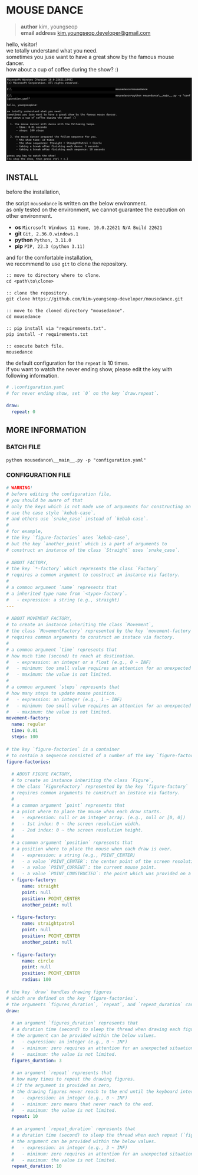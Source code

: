 # MOUSE DANCE
> **author** kim, youngseop <br>
> **email address** kim.youngseop.developer@gmail.com

hello, visitor! <br>
we totally understand what you need. <br>
sometimes you juse want to have a great show by the famous mouse dancer. <br>
how about a cup of coffee during the show? :) <br>

![example](https://github.com/kim-youngseop-developer/mousedance/blob/master/example/example.png)

## **INSTALL**

before the installation, <br>

the script `mousedance` is written on the below environment. <br>
as only tested on the environment, we cannot guarantee the execution on other environment. <br>

- **os** `Microsoft Windows 11 Home, 10.0.22621 N/A Build 22621`
- **git** `Git, 2.36.0.windows.1`
- **python** `Python, 3.11.0`
- **pip** `PIP, 22.3 (python 3.11)`

and for the comfortable installation, <br>
we recommend to use `git` to clone the repository. <br>

```batch
:: move to directory where to clone.
cd <path\to\clone>

:: clone the repository.
git clone https://github.com/kim-youngseop-developer/mousedance.git

:: move to the cloned directory "mousedance".
cd mousedance

:: pip install via "requirements.txt".
pip install -r requirements.txt

:: execute batch file.
mousedance
```

the default configuration for the `repeat` is 10 times. <br>
if you want to watch the never ending show, please edit the key with following information.

```yaml
# .\configuration.yaml
# for never ending show, set `0` on the key `draw.repeat`.

draw:
  repeat: 0 
```

## **MORE INFORMATION**

### **BATCH FILE**

```batch
python mousedance\__main__.py -p "configuration.yaml"
```

### **CONFIGURATION FILE**

```yaml
# WARNING!
# before editing the configuration file,
# you should be aware of that
# only the keys which is not made use of arguments for constructing an instance
# use the case style `kebab-case`, 
# and others use `snake_case` instead of `kebab-case`.
#
# for example, 
# the key `figure-factories` uses `kebab-case`,
# but the key `another_point` which is a part of arguments to
# construct an instance of the class `Straight` uses `snake_case`.

# ABOUT FACTORY,
# the key `*-factory` which represents the class `Factory` 
# requires a common argument to construct an instance via factory.
# 
# a common argument `name` represents that
# a inherited type name from `<type>-factory`.
#   - expression: a string (e.g., straight)
---

# ABOUT MOVEMENT FACTORY,
# to create an instance inheriting the class `Movement`,
# the class `MovementFactory` represented by the key `movement-factory`
# requires common arguments to construct an instace via factory.
#
# a common argument `time` represents that
# how much time (second) to reach at destination.
#   - expression: an integer or a float (e.g., 0 ~ INF)
#   - minimum: too small value requires an attention for an unexpected situation.
#   - maximum: the value is not limited.
#
# a common argument `steps` represents that
# how many steps to update mouse position.
#   - expression: an integer (e.g., 1 ~ INF)
#   - minimum: too small value requires an attention for an unexpected situation.
#   - maximum: the value is not limited.
movement-factory:
  name: regular
  time: 0.01
  steps: 100

# the key `figure-factories` is a container
# to contain a sequence consisted of a number of the key `figure-factory`.
figure-factories:

  # ABOUT FIGURE FACTORY,
  # to create an instance inheriting the class `Figure`,
  # the class `FigureFactory` represented by the key `figure-factory`
  # requires common arguments to construct an instace via factory.
  #
  # a common argument `point` represents that
  # a point where to place the mouse when each draw starts.
  #   - expression: null or an integer array. (e.g., null or [0, 0])
  #   - 1st index: 0 ~ the screen resolution width.
  #   - 2nd index: 0 ~ the screen resolution height.
  #
  # a common argument `position` represents that 
  # a position where to place the mouse when each draw is over.
  #   - expression: a string (e.g., POINT_CENTER)
  #   - a value `POINT_CENTER`: the center point of the screen resolution.
  #   - a value `POINT_CURRENT`: the current mouse point.
  #   - a value `POINT_CONSTRUCTED`: the point which was provided on a constructor.
  - figure-factory:
      name: straight
      point: null
      position: POINT_CENTER
      another_point: null

  - figure-factory:
      name: straightpatrol
      point: null
      position: POINT_CENTER
      another_point: null

  - figure-factory:
      name: circle
      point: null
      position: POINT_CENTER
      radius: 100

# the key `draw` handles drawing figures 
# which are defined on the key `figure-factories`.
# the arguments `figures_duration`, `repeat`, and `repeat_duration` can be configured.
draw:

  # an argument `figures_duration` represents that
  # a duration time (second) to sleep the thread when drawing each figure is over.
  # the argument can be provided within the below values.
  #   - expression: an integer (e.g., 0 ~ INF)
  #   - minimum: zero requires an attention for an unexpected situation.
  #   - maximum: the value is not limited.
  figures_duration: 3

  # an argument `repeat` represents that
  # how many times to repeat the drawing figures.
  # if the argument is provided as zero,
  # the drawing figures never reach to the end until the keyboard interruption.
  #   - expression: an integer (e.g., 0 ~ INF)
  #   - minimum: zero means that never reach to the end.
  #   - maximum: the value is not limited.
  repeat: 10
    
  # an argument `repeat_duration` represents that
  # a duration time (second) to sleep the thread when each repeat (`figure-factories`) is over.
  # the argument can be provided within the below values.
  #   - expression: an integer (e.g., 3 ~ INF)
  #   - minimum: zero requires an attention for an unexpected situation.
  #   - maximum: the value is not limited.
  repeat_duration: 10
```
